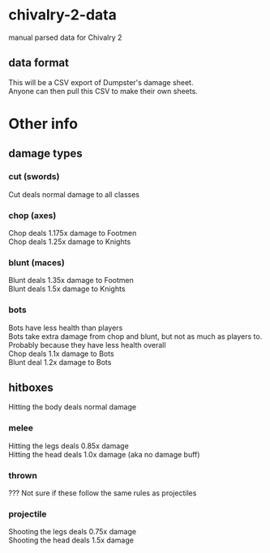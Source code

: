 # chivalry-2-data
manual parsed data for Chivalry 2

## data format
This will be a CSV export of Dumpster's damage sheet.  
Anyone can then pull this CSV to make their own sheets.

# Other info

## damage types

### cut (swords)
Cut deals normal damage to all classes

### chop (axes)
Chop deals 1.175x damage to Footmen  
Chop deals 1.25x damage to Knights  

### blunt (maces)
Blunt deals 1.35x damage to Footmen  
Blunt deals 1.5x damage to Knights  

### bots
Bots have less health than players  
Bots take extra damage from chop and blunt, but not as much as players to. Probably because they have less health overall  
Chop deals 1.1x damage to Bots  
Blunt deal 1.2x damage to Bots  

## hitboxes
Hitting the body deals normal damage

### melee
Hitting the legs deals 0.85x damage  
Hitting the head deals 1.0x damage (aka no damage buff)

### thrown
??? Not sure if these follow the same rules as projectiles  

### projectile
Shooting the legs deals 0.75x damage  
Shooting the head deals 1.5x damage
